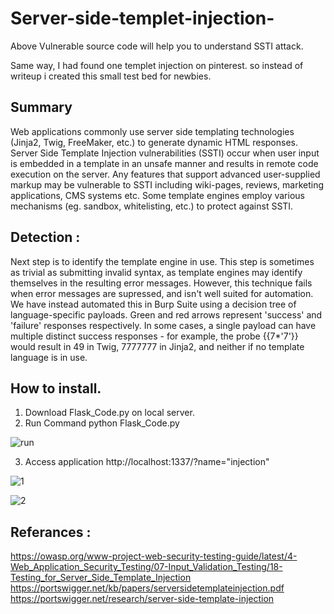 # Server-side-templet-injection-

Above Vulnerable source code will help you to understand SSTI attack. 

Same way, I had found one templet injection on pinterest. so instead of writeup i created this small test bed for newbies.

## Summary
Web applications commonly use server side templating technologies (Jinja2, Twig, FreeMaker, etc.) to generate dynamic HTML responses. Server Side Template Injection vulnerabilities (SSTI) occur when user input is embedded in a template in an unsafe manner and results in remote code execution on the server. Any features that support advanced user-supplied markup may be vulnerable to SSTI including wiki-pages, reviews, marketing applications, CMS systems etc. Some template engines employ various mechanisms (eg. sandbox, whitelisting, etc.) to protect against SSTI.


## Detection : 
Next step is to identify the template engine in use. This step is sometimes as trivial as submitting invalid syntax, as template engines may identify themselves in the resulting error messages. However, this technique fails when error messages are supressed, and isn't well suited for automation. We have instead automated this in Burp Suite using a decision tree of language-specific payloads. Green and red arrows represent 'success' and 'failure' responses respectively. In some cases, a single payload can have multiple distinct success responses - for example, the probe {{7*'7'}} would result in 49 in Twig, 7777777 in Jinja2, and neither if no template language is in use.

## How to install.
1. Download Flask_Code.py on local server. 
2. Run Command python Flask_Code.py 

![run](https://github.com/h4rsh4d/Server-Side-Templet-Injection-/blob/master/Vulnerable%20Code/How%20to%20run.PNG)

3. Access application http://localhost:1337/?name="injection"

![1](https://github.com/h4rsh4d/Server-Side-Templet-Injection-/blob/master/Vulnerable%20Code/Output_1.PNG)

![2](https://github.com/h4rsh4d/Server-Side-Templet-Injection-/blob/master/Vulnerable%20Code/Output_2.PNG)


## Referances : 
https://owasp.org/www-project-web-security-testing-guide/latest/4-Web_Application_Security_Testing/07-Input_Validation_Testing/18-Testing_for_Server_Side_Template_Injection
https://portswigger.net/kb/papers/serversidetemplateinjection.pdf
https://portswigger.net/research/server-side-template-injection

